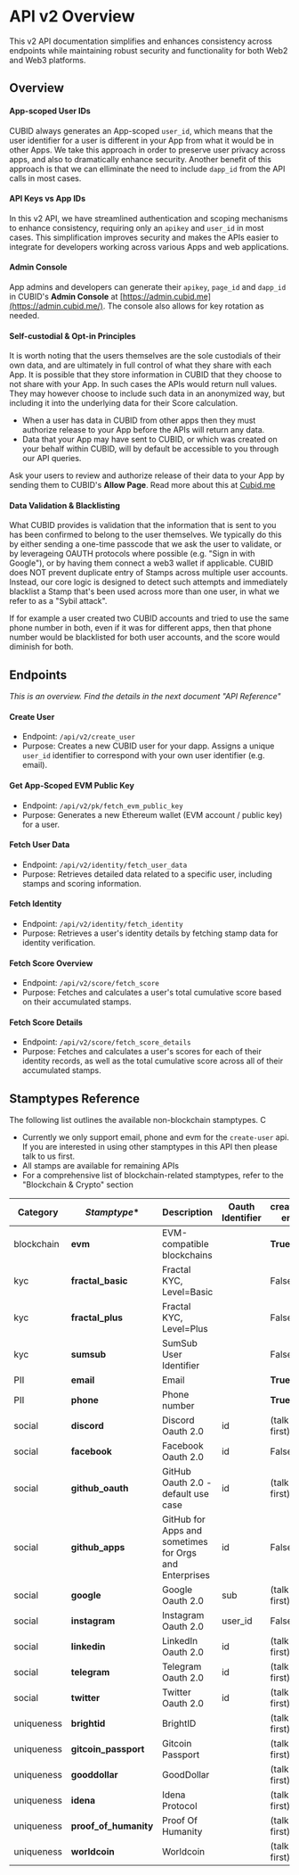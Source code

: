 # API v2 Overview
This v2 API documentation simplifies and enhances consistency across endpoints while maintaining robust security and functionality for both Web2 and Web3 platforms.

## Overview

#### App-scoped User IDs
CUBID always generates an App-scoped `user_id`, which means that the user identifier for a user is different in your App from what it would be in other Apps. We take this approach in order to preserve user privacy across apps, and also to dramatically enhance security. Another benefit of this approach is that we can elliminate the need to include `dapp_id` from the API calls in most cases.

#### API Keys vs App IDs
In this v2 API, we have streamlined authentication and scoping mechanisms to enhance consistency, requiring only an `apikey` and `user_id` in most cases. This simplification improves security and makes the APIs easier to integrate for developers working across various Apps and web applications.

#### Admin Console
App admins and developers can generate their `apikey`, `page_id` and `dapp_id` in CUBID's **Admin Console** at [https://admin.cubid.me](https://admin.cubid.me/). The console also allows for key rotation as needed.

#### Self-custodial & Opt-in Principles
It is worth noting that the users themselves are the sole custodials of their own data, and are ultimately in full control of what they share with each App. It is possible that they store information in CUBID that they choose to not share with your App. In such cases the APIs would return null values. They may however choose to include such data in an anonymized way, but including it into the underlying data for their Score calculation.
- When a user has data in CUBID from other apps then they must authorize release to your App before the APIs will return any data. 
- Data that your App may have sent to CUBID, or which was created on your behalf within CUBID, will by default be accessible to you through our API queries.

Ask your users to review and authorize release of their data to your App by sending them to CUBID's **Allow Page**. Read more about this at [Cubid.me](https://cubid.me) 

#### Data Validation & Blacklisting
What CUBID provides is validation that the information that is sent to you has been confirmed to belong to the user themselves. We typically do this by either sending a one-time passcode that we ask the user to validate, or by leverageing OAUTH protocols where possible (e.g. "Sign in with Google"), or by having them connect a web3 wallet if applicable. CUBID does NOT prevent duplicate entry of Stamps across multiple user accounts. Instead, our core logic is designed to detect such attempts and immediately blacklist a Stamp that's been used across more than one user, in what we refer to as a "Sybil attack". 

If for example a user created two CUBID accounts and tried to use the same phone number in both, even if it was for different apps, then that phone number would be blacklisted for both user accounts, and the score would diminish for both.

## Endpoints
*This is an overview. Find the details in the next document "API Reference"*

#### Create User
   - Endpoint: `/api/v2/create_user`
   - Purpose: Creates a new CUBID user for your dapp. Assigns a unique `user_id` identifier to correspond with your own user identifier (e.g. email).

#### Get App-Scoped EVM Public Key
   - Endpoint: `/api/v2/pk/fetch_evm_public_key`
   - Purpose: Generates a new Ethereum wallet (EVM account / public key) for a user.

#### Fetch User Data
   - Endpoint: `/api/v2/identity/fetch_user_data`
   - Purpose: Retrieves detailed data related to a specific user, including stamps and scoring information.

#### Fetch Identity
   - Endpoint: `/api/v2/identity/fetch_identity`
   - Purpose: Retrieves a user's identity details by fetching stamp data for identity verification.

#### Fetch Score Overview
   - Endpoint: `/api/v2/score/fetch_score`
   - Purpose: Fetches and calculates a user's total cumulative score based on their accumulated stamps.

#### Fetch Score Details
   - Endpoint: `/api/v2/score/fetch_score_details`
   - Purpose: Fetches and calculates a user's scores for each of their identity records, as well as the total cumulative score across all of their accumulated stamps.

## Stamptypes Reference
The following list outlines the available non-blockchain stamptypes. C
- Currently we only support email, phone and evm for the `create-user` api. If you are interested in using other stamptypes in this API then please talk to us first.
- All stamps are available for remaining APIs
- For a comprehensive list of blockchain-related stamptypes, refer to the "Blockchain & Crypto" section

| **Category** | *Stamptype** | **Description** | **Oauth Identifier** | **create_user-enabled** |
|---|---|---|---|---|
| blockchain | **evm** | EVM-compatible blockchains |  | **True** |
| kyc | **fractal_basic** | Fractal KYC, Level=Basic |  | False |
| kyc | **fractal_plus** | Fractal KYC, Level=Plus |  | False |
| kyc | **sumsub** | SumSub User Identifier |  | False |
| PII | **email** | Email |  | **True** |
| PII | **phone** | Phone number |  | **True** |
| social | **discord** | Discord Oauth 2.0 | id | (talk to us first) |
| social | **facebook** | Facebook Oauth 2.0 | id | False |
| social | **github_oauth** | GitHub Oauth 2.0 - default use case | id | (talk to us first) |
| social | **github_apps** | GitHub for Apps and sometimes for Orgs and Enterprises | id | False |
| social | **google** | Google Oauth 2.0 | sub | (talk to us first) |
| social | **instagram** | Instagram Oauth 2.0 | user_id | False |
| social | **linkedin** | LinkedIn Oauth 2.0 | id | (talk to us first) |
| social | **telegram** | Telegram Oauth 2.0 | id | (talk to us first) |
| social | **twitter** | Twitter Oauth 2.0 | id | (talk to us first) |
| uniqueness | **brightid** | BrightID |  | (talk to us first) |
| uniqueness | **gitcoin_passport** | Gitcoin Passport |  | (talk to us first) |
| uniqueness | **gooddollar** | GoodDollar |  | (talk to us first) |
| uniqueness | **idena** | Idena Protocol |  | (talk to us first) |
| uniqueness | **proof_of_humanity** | Proof Of Humanity |  | (talk to us first) |
| uniqueness | **worldcoin** | Worldcoin |  | (talk to us first) |